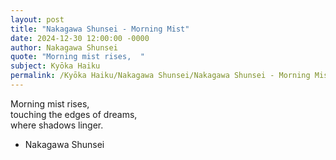 ```yaml
---
layout: post
title: "Nakagawa Shunsei - Morning Mist"
date: 2024-12-30 12:00:00 -0000
author: Nakagawa Shunsei
quote: "Morning mist rises,  "
subject: Kyōka Haiku
permalink: /Kyōka Haiku/Nakagawa Shunsei/Nakagawa Shunsei - Morning Mist
---
```


Morning mist rises,  
touching the edges of dreams,  
where shadows linger.

- Nakagawa Shunsei
